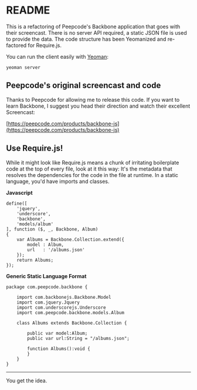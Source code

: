 # README

This is a refactoring of Peepcode's Backbone application that goes with their screencast. There is no server API required, a static JSON file is used to provide the data. The code structure has been Yeomanized and re-factored for Require.js.


You can run the client easily with [Yeoman](http://yeoman.io):

    yeoman server

## Peepcode's original screencast and code

Thanks to Peepcode for allowing me to release this code. If you want to learn Backbone, I suggest you head their direction and watch their excellent Screencast:

[https://peepcode.com/products/backbone-js](https://peepcode.com/products/backbone-js)

## Use Require.js!

While it might look like Require.js means a chunk of irritating boilerplate code at the top of every file, look at it this way: It's the metadata that resolves the dependencies for the code in the file at runtime. In a static language, you'd have imports and classes.

**Javascript**

    define([
        'jquery',
        'underscore',
        'backbone',
        'models/album'
    ], function ($, _, Backbone, Album)
    {
        var Albums = Backbone.Collection.extend({
            model : Album,
            url   : '/albums.json'
        });
        return Albums;
    });

**Generic Static Language Format**

    package com.peepcode.backbone {
    
        import com.backbonejs.Backbone.Model
        import com.jquery.Jquery
        import com.underscorejs.Underscore
        import com.peepcode.backbone.models.Album
        
        class Albums extends Backbone.Collection {
        
            public var model:Album;
            public var url:String = "/albums.json";
            
            function Albums():void {
            } 
        }
    }

---
You get the idea.
